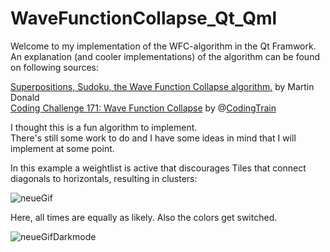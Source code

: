 # WaveFunctionCollapse_Qt_Qml
Welcome to my implementation of the WFC-algorithm in the Qt Framwork.    
An explanation (and cooler implementations) of the algorithm can be found on following sources:  
  
[Superpositions, Sudoku, the Wave Function Collapse algorithm.](https://youtu.be/2SuvO4Gi7uY) by Martin Donald  
[Coding Challenge 171: Wave Function Collapse](https://youtu.be/rI_y2GAlQFM) by @[CodingTrain](https://github.com/CodingTrain/Wave-Function-Collapse)  

I thought this is a fun algorithm to implement.  
There's still some work to do and I have some ideas in mind that I will implement at some point.

In this example a weightlist is active that discourages Tiles that connect diagonals to horizontals, resulting in clusters:  

![neueGif](https://user-images.githubusercontent.com/91269094/195852982-0b7a0e67-6e20-4728-a408-97903dcc92cb.gif)

Here, all times are equally as likely. Also the colors get switched.  

![neueGifDarkmode](https://user-images.githubusercontent.com/91269094/195854808-5ca810c9-84cc-413c-9283-e5c0acf74e66.gif)


